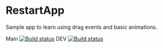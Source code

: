 # RestartApp
Sample app to learn using drag events and basic animations. 


Main [![Build status](https://build.appcenter.ms/v0.1/apps/476699bf-2a6f-45bb-9074-83b1433503a0/branches/main/badge)](https://appcenter.ms)
DEV [![Build status](https://build.appcenter.ms/v0.1/apps/476699bf-2a6f-45bb-9074-83b1433503a0/branches/QA/badge)](https://appcenter.ms)
